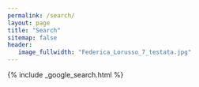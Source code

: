 ```yaml
---
permalink: /search/
layout: page
title: "Search"
sitemap: false
header:
   image_fullwidth: "Federica_Lorusso_7_testata.jpg"
---
```


{% include _google_search.html %}
